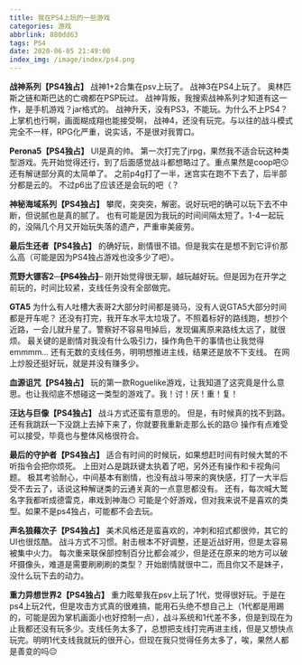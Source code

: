 ```yaml
---
title: 我在PS4上玩的一些游戏
categories: 游戏
abbrlink: 880dd63
tags: PS4
date: 2020-06-05 21:49:00
index_img: /image/index/ps4.png
---
```

**战神系列【PS4独占】**
战神1+2合集在psv上玩了。
战神3在PS4上玩了。
奥林匹斯之链和斯巴达的亡魂都在PSP玩过。
战神背叛，我搜索战神系列才知道有这一作，是手机游戏？jar格式的。
战神升天，没有PS3，不能玩。为什么不上PS4？上掌机也行啊，画面糊成翔也能接受啊，
战神4，还没有玩完。与以往的战斗模式完全不一样，RPG化严重，说实话，不是很对我胃口。

**Perona5【PS4独占】**
UI是真的帅。
第一次打完了jrpg，果然我不适合玩这种类型游戏。先开始觉得还行，到了后面感觉战斗都想略过了。重点果然是coop吧:kissing:
还有解谜部分真的太简单了。
之前p4g打了一半，迷宫实在跑不下去了，后半部分都是云的。
不过p6出了应该还是会玩的吧（？ ​​​​

**神秘海域系列【PS4独占】**
攀爬，突突突，解密。说好玩吧的确可以玩下去不中断，但说腻也是真的腻了。
也有可能是因为我玩的时间间隔太短了。1-4一起玩的，没隔几个月又开始玩失落的遗产，严重审美疲劳。

**最后生还者【PS4独占】**
的确好玩，剧情很不错。但是我实在是想不到它评价那么高（可能是因为PS4独占游戏也没多少了吧）。

**荒野大镖客2<del> 【PS4独占】</del>**
刚开始觉得很无聊，越玩越好玩。但是因为在开学之前玩的，时间比较紧，支线任务没有全部做完。

**GTA5**
为什么有人吐槽大表哥2大部分时间都是骑马，没有人说GTA5大部分时间都是开车呢？
还没有打完，我开车水平太垃圾了。不照着标好的路线跑，想抄个近路，一会儿就升星了。警察好不容易甩掉后，发现偏离原来路线太远了，就很烦。
最关键的是剧情对我没有什么吸引力，操作角色干的事情也让我觉得emmmm...
还有无数的支线任务，明明想推进主线，结果还是放不下支线。
在网上炒股还挺好玩，就是并没有赚多少。

**血源诅咒【PS4独占】**
玩的第一款Roguelike游戏，让我知道了这究竟是什么意思。也让我彻底不想碰这一类型的游戏了。我！讨！厌！重！复！

**汪达与巨像【PS4独占】**
战斗方式还蛮有意思的。
但是，有时候真的找不到路。还有我跳跃一下没跳上去掉下来了，你就要我重新走那么长的路😒
操作有点难受可以接受，毕竟也与整体风格很符合。

**最后的守护者【PS4独占】**
适合有时间的时候玩，如果想赶时间有时候大鹫的不听指令会把你烦死。
上田对△是跳跃键太执着了吧，另外还有操作和卡视角问题。
极其考验耐心，中间基本有剧情，也没有战斗带来的爽快感，打了一大半后受不去云了，话说这种解谜类的云通关真的一点意思都没有。
还有，每次喊大鹫名字我都听成德雷克，串戏到神海:no_mouth:
可能是个好游戏，但对我来说不是喜欢的类型。如果不是ps4独占，可能都不会去玩。

**声名狼藉次子【PS4独占】**
美术风格还是蛮喜欢的，冲刺和招式都很帅，其它的UI也很炫酷。
战斗方式不习惯。射击根本不好调整，还是近战好用，但是太容易被集中火力。
每次重来联保部控制百分比都会减少，但是还在原来的地方可以破坏摄像头，难道是需要刷刷刷的类型？
开始剧情就很中二，而且你又不是妹子，没什么玩下去的动力。

**重力异想世界2【PS4独占】**
重力眩晕我在psv上玩了1代，觉得很好玩。于是在ps4上玩2代，但是攻击方式真的很难搞，能用石头绝不想自己上（1代都是用踢的，可能是因为掌机画面小也好控制一点），战斗系统和1代差不多，但是到现在为止我都还没有玩多少。支线任务太多了，总想把支线打完再进主线，但是又想快点玩完。明明1代支线我就玩的很开心，但现在我只觉得任务太多了，唉，果然人都是善变的吗😔
